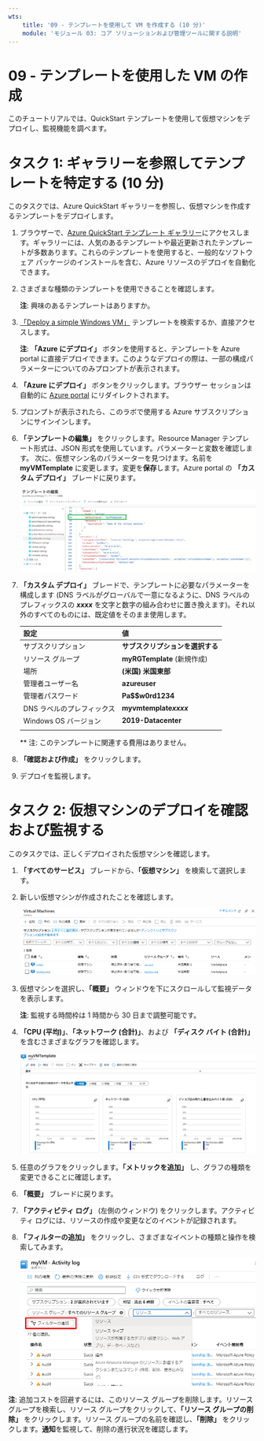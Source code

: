 ```yaml
---
wts:
    title: '09 - テンプレートを使用して VM を作成する (10 分)'
    module: 'モジュール 03: コア ソリューションおよび管理ツールに関する説明'
---
```

# 09 - テンプレートを使用した VM の作成

このチュートリアルでは、QuickStart テンプレートを使用して仮想マシンをデプロイし、監視機能を調べます。

# タスク 1: ギャラリーを参照してテンプレートを特定する (10 分)

このタスクでは、Azure QuickStart ギャラリーを参照し、仮想マシンを作成するテンプレートをデプロイします。 

1. ブラウザーで、[Azure QuickStart テンプレート ギャラリー](https://azure.microsoft.com/resources/templates?azure-portal=true)にアクセスします。ギャラリーには、人気のあるテンプレートや最近更新されたテンプレートが多数あります。これらのテンプレートを使用すると、一般的なソフトウェア パッケージのインストールを含む、Azure リソースのデプロイを自動化できます。

2. さまざまな種類のテンプレートを使用できることを確認します。 

    **注**: 興味のあるテンプレートはありますか。

3. [「Deploy a simple Windows VM」](https://azure.microsoft.com/resources/templates/101-vm-simple-windows?azure-portal=true) テンプレートを検索するか、直接アクセスします。

    **注**: **「Azure にデプロイ」** ボタンを使用すると、テンプレートを Azure portal に直接デプロイできます。このようなデプロイの際は、一部の構成パラメーターについてのみプロンプトが表示されます。 

4. **「Azure にデプロイ」** ボタンをクリックします。ブラウザー セッションは自動的に [Azure portal](http://portal.azure.com/) にリダイレクトされます。

5. プロンプトが表示されたら、このラボで使用する Azure サブスクリプションにサインインします。

6. **「テンプレートの編集」** をクリックします。Resource Manager テンプレート形式は、JSON 形式を使用しています。パラメーターと変数を確認します。  次に、仮想マシン名のパラメーターを見つけます。名前を **myVMTemplate** に変更します。変更を**保存**します。Azure portal の **「カスタム デプロイ」** ブレードに戻ります。

    ![VM 名が変更されたテンプレートのスクリーンショット。](../images/0901.png)

7. **「カスタム デプロイ」** ブレードで、テンプレートに必要なパラメーターを構成します (DNS ラベルがグローバルで一意になるように、DNS ラベルのプレフィックスの ***xxxx*** を文字と数字の組み合わせに置き換えます)。それ以外のすべてのものには、既定値をそのまま使用します。 

    | 設定| 値|
    |----|----|
    | サブスクリプション | **サブスクリプションを選択する**|
    | リソース グループ | **myRGTemplate** (新規作成) |
    | 場所 | **(米国) 米国東部** |
    | 管理者ユーザー名 | **azureuser** |
    | 管理者パスワード | **Pa$$w0rd1234** |
    | DNS ラベルのプレフィックス | **myvmtemplate*xxxx*** |
    | Windows OS バージョン | **2019-Datacenter** |
    | | |
    
    ** 注: このテンプレートに関連する費用はありません。

9. **「確認および作成」** をクリックします。

10. デプロイを監視します。 

# タスク 2: 仮想マシンのデプロイを確認および監視する

このタスクでは、正しくデプロイされた仮想マシンを確認します。 

1. **「すべてのサービス」** ブレードから、**「仮想マシン」** を検索して選択します。

2. 新しい仮想マシンが作成されたことを確認します。 

    ![仮想マシン ページのスクリーンショット。新しい VM が表示され、実行されます。](../images/0902.png)

3. 仮想マシンを選択し、**「概要」** ウィンドウを下にスクロールして監視データを表示します。

    **注**: 監視する時間枠は 1 時間から 30 日まで調整可能です。

4. **「CPU (平均)」**、**「ネットワーク (合計)」**、および **「ディスク バイト (合計)」** を含むさまざまなグラフを確認します。 

    ![仮想マシンの監視グラフのスクリーンショット。](../images/0903.png)

5. 任意のグラフをクリックします。**「メトリックを追加」** し、グラフの種類を変更できることに確認します。

6. **「概要」** ブレードに戻ります。

7. **「アクティビティ ログ」** (左側のウィンドウ) をクリックします。アクティビティ ログには、リソースの作成や変更などのイベントが記録されます。 

8. **「フィルターの追加」** をクリックし、さまざまなイベントの種類と操作を検索してみます。 

    ![「イベントの種類」 が選択された 「フィルターの追加」 ページのスクリーンショット。](../images/0904.png)

**注**: 追加コストを回避するには、このリソース グループを削除します。リソース グループを検索し、リソース グループをクリックして、**「リソース グループの削除」** をクリックします。リソース グループの名前を確認し、**「削除」** をクリックします。**通知**を監視して、削除の進行状況を確認します。
